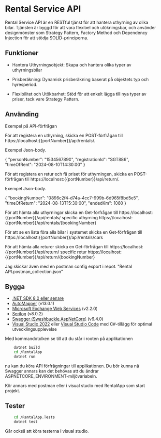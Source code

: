 
# Rental Service API

Rental Service API är en RESTful tjänst för att hantera uthyrning av olika bilar. Tjänsten är byggd för att vara flexibel och utökningsbar, och använder designmönster som Strategy Pattern, Factory Method och Dependency Injection för att stödja SOLID-principerna.



## Funktioner
- Hantera Uthyrningsobjekt: Skapa och hantera olika typer av uthyrningsbilar

- Prisberäkning: Dynamisk prisberäkning baserat på objektets typ och hyresperiod.
- Flexibilitet och Utökbarhet: Stöd för att enkelt lägga till nya typer av priser, tack vare Strategy Pattern.

## Använding
Exempel på API-förfrågan

För att registera en uthyrning, skicka en POST-förfrågan till https://localhost:{{portNumber}}/api/rentals/.

Exempel Json-body. 

{
    "personNumber": "1534567890",
    "registrationId": "SGT886",
    "timeOfRent": "2024-08-10T14:30:00"
}

För att registera en retur och få priset för uthyrningen, skicka en POST-förfrågan till https://localhost:{{portNumber}}/api/return/.

Exempel Json-body. 

{
    "bookingNumber": "0896c2f4-d74a-4cc7-999b-6d965f8bd5e5",
    "timeOfReturn": "2024-08-13T15:30:00",
    "endedKm": 1060
}


För att hämta alla uthyrningar skicka en Get-förfrågan till 
https://localhost:{{portNumber}}/api/rentals/
specific uthyrning https://localhost:{{portNumber}}/api/rentals/{bookingNumber}

För att se en lista föra alla bilar i systemet skicka en Get-förfrågan till 
https://localhost:{{portNumber}}/api/rentals/cars

För att hämta alla returer skicka en Get-förfrågan till 
https://localhost:{{portNumber}}/api/return/
specific retur https://localhost:{{portNumber}}/api/return/{bookingNumber}

Jag skickar även med en postman config export i repot.
"Rental API.postman_collection.json"

## Bygga
- [.NET SDK 8.0 eller senare](https://dotnet.microsoft.com/download/dotnet/8.0)
- [AutoMapper](https://automapper.org/) (v13.0.1)
- [Microsoft Exchange Web Services](https://docs.microsoft.com/en-us/exchange/client-developer/web-service-reference/ews-operations-in-exchange) (v2.2.0)
- [Serilog](https://serilog.net/) (v8.0.2)
- [Swagger (Swashbuckle.AspNetCore)](https://github.com/domaindrivendev/Swashbuckle.AspNetCore) (v6.4.0)
- [Visual Studio 2022](https://visualstudio.microsoft.com/vs/) eller [Visual Studio Code](https://code.visualstudio.com/) med C#-tillägg för optimal utvecklingsupplevelse

Med kommandotolken se till att du står i rooten på applikationen
```bash
    dotnet build
    cd /RentalApp
    dotnet run
```

nu kan du köra API förfrågningar till applikationen.
Du bör kunna nå Swagger annars kan det behövas att du ändrar ASPNETCORE_ENVIRONMENT-miljövariabeln.

Kör annars med postman eller i visual studio med RentalApp som start projekt.

## Tester
```bash
    cd /RentalApp.Tests
    dotnet test
```
Går också att köra testerna i visual studio.
